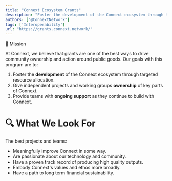 ```yaml
---
title: "Connext Ecosystem Grants"
description: "Foster the development of the Connext ecosystem through targeted resource allocation"
authors: ["@ConnextNetwork"]
tags: ['Interoperability']
url: "https://grants.connext.network/"
---
```


🚀 Mission

At Connext, we believe that grants are one of the best ways to drive community ownership and action around public goods. Our goals with this program are to:

1. Foster the **development** of the Connext ecosystem through targeted resource allocation.
2. Give independent projects and working groups **ownership** of key parts of Connext.
3. Provide teams with **ongoing support** as they continue to build with Connext.

# 🔍 What We Look For

The best projects and teams:

- Meaningfully improve Connext in some way.
- Are passionate about our technology and community.
- Have a proven track record of producing high quality outputs.
- Embody Connext's values and ethos more broadly.
- Have a path to long term financial sustainability.